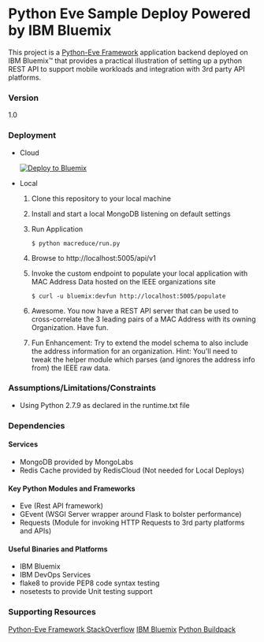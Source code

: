 # Python Eve Sample Deploy Powered by IBM Bluemix

This project is a [Python-Eve Framework](http://python-eve.org/) application backend deployed on IBM Bluemix&trade; that provides a practical illustration of setting up a python REST API to support mobile workloads and integration with 3rd party API platforms.

### Version
1.0

### Deployment
- Cloud

  [![Deploy to Bluemix](https://bluemix.net/deploy/button.png)](https://bluemix.net/deploy?repository=https://github.com/ibmjstart/bluemix-python-eve-sample.git)

- Local
  1. Clone this repository to your local machine
  2. Install and start a local MongoDB listening on default settings
  3. Run Application
  
     `$ python macreduce/run.py`
  4. Browse to http://localhost:5005/api/v1
  5. Invoke the custom endpoint to populate your local application with MAC Address Data hosted on the IEEE organizations site
  
     `$ curl -u bluemix:devfun http://localhost:5005/populate`
  6. Awesome.  You now have a REST API server that can be used to cross-correlate the 3 leading pairs of a MAC Address with its owning Organization.  Have fun.
  7. Fun Enhancement:  Try to extend the model schema to also include the address information for an organization.  Hint: You'll need to tweak the helper module which parses (and ignores the address info from) the IEEE raw data.

### Assumptions/Limitations/Constraints
- Using Python 2.7.9 as declared in the runtime.txt file

### Dependencies
#### Services
- MongoDB provided by MongoLabs
- Redis Cache provided by RedisCloud (Not needed for Local Deploys)

#### Key Python Modules and Frameworks
- Eve (Rest API framework)
- GEvent (WSGI Server wrapper around Flask to bolster performance)
- Requests (Module for invoking HTTP Requests to 3rd party platforms and APIs)

#### Useful Binaries and Platforms
- IBM Bluemix
- IBM DevOps Services
- flake8 to provide PEP8 code syntax testing
- nosetests to provide Unit testing support

### Supporting Resources
[Python-Eve Framework StackOverflow](http://stackoverflow.com/questions/tagged/eve)
[IBM Bluemix](https://www.bluemix.net)
[Python Buildpack](https://github.com/cloudfoundry/python-buildpack)
